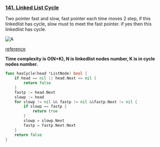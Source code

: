 ### [141. Linked List Cycle]

Two pointer fast and slow, fast pointer each time moves 2 step,
if this linkedlist has cycle, slow must to meet the fast pointer.
if yes then this linkedlist has cycle.

![A]

[reference]

**Time complexity is O(N+K), N is linkedlist nodes number, K is in cycle nodes number.**

```go
func hasCycle(head *ListNode) bool {
	if head == nil || head.Next == nil {
		return false
	}
	fastp := head.Next
	slowp := head
	for slowp != nil && fastp != nil &&fastp.Next != nil {
		if slowp == fastp {
			return true
		}
		slowp = slowp.Next
		fastp = fastp.Next.Next
	}
	return false
}
```

[141. Linked List Cycle]: https://leetcode.com/problems/linked-list-cycle/
[reference]: https://github.com/youngyangyang04/leetcode-master/blob/master/problems/0142.%E7%8E%AF%E5%BD%A2%E9%93%BE%E8%A1%A8II.md
[A]: https://camo.githubusercontent.com/b30429e573aeba2c0f35b8c19ccee10643fdb4d68db3a9102539553868d299d6/68747470733a2f2f636f64652d7468696e6b696e672e63646e2e626365626f732e636f6d2f676966732f3134312e2545372538452541462545352542442541322545392539332542452545382541312541382e676966